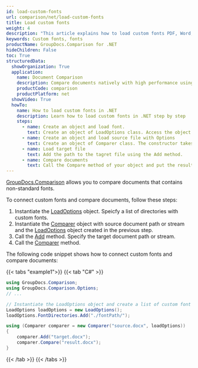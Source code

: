```yaml
---
id: load-custom-fonts
url: comparison/net/load-custom-fonts
title: Load custom fonts
weight: 4
description: "This article explains how to load custom fonts PDF, Word, Excel, PowerPoint documents when using GroupDocs.Comparison for .NET."
keywords: Custom fonts, fonts
productName: GroupDocs.Comparison for .NET
hideChildren: False
toc: True
structuredData:
  showOrganization: True
  application:
    name: Document Comparison
    description: Compare documents natively with high performance using C# language and GroupDocs.Comparison for .NET
    productCode: comparison
    productPlatform: net
  showVideo: True
  howTo:
    name: How to load custom fonts in .NET
    description: Learn how to load custom fonts in .NET step by step
    steps:
      - name: Create an object and load font.
        text: Create an object of LoadOptions class. Access the object field using the Add method with the path to the font file parameter.
      - name: Create an object and load source file with Options
        text: Create an object of Comparer class. The constructor takes the source file path parameter and object of LoadOptions. You may specify absolute or relative file path as per your requirements.
      - name: Load target file
        text: Add the path to the tagret file using the Add method.
      - name: Compare documents
        text: Call the Compare method of your object and put the resulting file path parameter and the options object.
---
```


[GroupDocs.Comparison](https://products.groupdocs.com/comparison/net) allows you to compare documents that contains non-standard fonts.

To connect custom fonts and compare documents, follow these steps:

1. Instantiate the [LoadOptions](https://reference.groupdocs.com/net/comparison/groupdocs.comparison.options/loadoptions) object. Speicfy a list of directories with custom fonts.
2. Instantiate the [Comparer](https://reference.groupdocs.com/net/comparison/groupdocs.comparison/comparer) object with source document path or stream and the [LoadOptions](https://reference.groupdocs.com/net/comparison/groupdocs.comparison.options/loadoptions) object created in the previous step.
3. Call the [Add](https://reference.groupdocs.com/net/comparison/groupdocs.comparison/comparer/methods/add/index) method. Specify the target document path or stream.
4. Call the [Comparer](https://reference.groupdocs.com/net/comparison/groupdocs.comparison/comparer) method.

The following code snippet shows how to connect custom fonts and compare documents:

{{< tabs "example1">}}
{{< tab "C#" >}}
```csharp
using GroupDocs.Comparison;
using GroupDocs.Comparison.Options;
// ...

// Instantiate the LoadOptions object and create a list of custom font directories.
LoadOptions loadOptions = new LoadOptions();
loadOptions.FontDirectories.Add("./fontPath/");

using (Comparer comparer = new Comparer("source.docx", loadOptions))
{
    comparer.Add("target.docx");
    comparer.Compare("result.docx");
}
```
{{< /tab >}}
{{< /tabs >}}